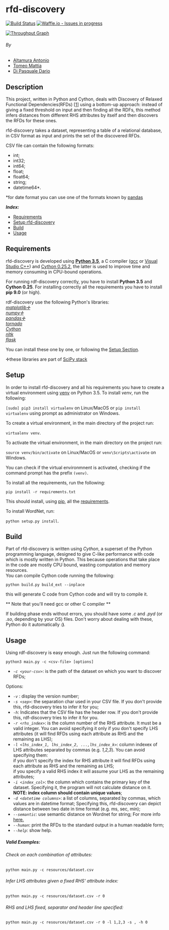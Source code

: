 # **rfd-discovery**

[![Build Status](https://travis-ci.org/dariodip/rfd-discovery.svg?branch=master)](https://travis-ci.org/dariodip/rfd-discovery)
[![Waffle.io - Issues in progress](https://badge.waffle.io/dariodip/rfd-discovery.png?label=in%20progress&title=In%20Progress)](http://waffle.io/dariodip/rfd-discovery)

[![Throughput Graph](https://graphs.waffle.io/dariodip/rfd-discovery/throughput.svg)](https://waffle.io/dariodip/rfd-discovery/metrics/throughput)


###### By
 - [Altamura Antonio](https://www.linkedin.com/in/antonio-altamura-26ab85136/en)
 - [Tomeo Mattia](https://www.linkedin.com/in/mattia-tomeo-b71aa6130/en)
 - [Di Pasquale Dario](https://it.linkedin.com/in/dario-di-pasquale)

## Description
This project, written in Python and Cython, deals with Discovery of Relaxed Functional Dependencies(RFDs)
[[1](http://hdl.handle.net/11386/4658456)] using a bottom-up approach:
instead of giving a fixed threshold on input and then finding all the RDFs, this method infers distances from different RHS
 attributes by itself and then discovers the RFDs for these ones.
 
 rfd-discovery takes a dataset, representing a table of a relational database, in CSV format as input and prints the set
 of the discovered RFDs. 
 
 CSV file can contain the following formats:
  - int; <br>
  - int32; <br>
  - int64; <br>
  - float; <br>
  - float64; <br>
  - string; <br>
  - datetime64*. 
  
  *for date format you can use one of the formats known by [pandas](http://pandas.pydata.org/pandas-docs/stable/timeseries.html)
   <br>
  

***Index:***
 - [Requirements](#requirements)
 - [Setup rfd-discovery](#setup)
 - [Build](#build)
 - [Usage](#usage)
 
## Requirements
rfd-discovery is developed using **[Python 3.5](http://www.python.it/)**, a C compiler ([gcc](https://gcc.gnu.org/) or [Visual Studio C++](https://www.visualstudio.com/vs/cplusplus/)) and [Cython 0.25.2](http://cython.org/),
 the latter is used to improve time and memory consuming in CPU-bound operations. 
 
 For running rdf-discovery correctly, you have to install **Python 3.5** and **Cython 0.25**.
 For installing correctly all the requirements you have to install **pip 9.0** (or high).
 
 rdf-discovery use the following Python's libraries:<br>
    *[matplotlib✛](http://matplotlib.org/)*<br>
    *[numpy✛](http://www.numpy.org/)* <br>
    *[pandas✛](http://pandas.pydata.org/)* <br>
    *[tornado](http://www.tornadoweb.org/en/stable/)* <br>
    *[Cython](http://cython.org/)* <br>
    *[nltk](http://www.nltk.org/)* <br>
    *[flask](http://flask.pocoo.org/)* <br>
    
   You can install these one by one, or following the [Setup Section](#setup).

✛these libraries are part of [SciPy stack](https://www.scipy.org/index.html) 
## Setup
In order to install rfd-discovery and all his requirements you have to create a virtual environment using [venv](https://virtualenv.pypa.io/en/stable/) on Python 3.5.
To install *venv*, run the following:

`[sudo] pip3 install virtualenv` on Linux/MacOS
or
`pip install virtualenv` using prompt as administrator on Windows.

To create a virtual environment, in the main directory of the project run:

`virtualenv venv`.

To activate the virtual environment, in the main directory on the project run:

`source venv/bin/activate` on Linux/MacOS
or
`venv\Scripts\activate` on Windows.

You can check if the virtual environmnent is activated, checking if the command prompt has the prefix `(venv)`.

To install all the requirements, run the following:

`pip install -r requirements.txt`

This should install, using [pip](https://pypi.python.org/pypi/pip), all the [requirements](#requirements). 

To install WordNet, run:

`python setup.py install`.

## Build

Part of rfd-discovery is written using *Cython*, a superset of the Python programming language, designed to give C-like 
performance with code which is mostly written in Python. This because operations that take place in the code are mostly
CPU bound, wasting computation and memory resources. <br> You can compile Cython code running the following:

`python build.py build_ext --inplace`

this will generate C code from Cython code and will try to compile it. <br>

** Note that you'll need gcc or other C compiler  **

If building phase ends without errors, you should have some *.c* and *.pyd* (or *.so*, depending by your OS) files. Don't
 worry about dealing with these, Python do it automatically **:)**.


## Usage

Using rdf-discovery is easy enough. Just run the following command:

`python3 main.py -c <csv-file> [options]`

 - *`-c <your-csv>`*: is the path of the dataset on which you want to discover RFDs;


Options:
 - *`-v`* : display the version number;
 - *`-s <sep>`*: the separation char used in your CSV file. If you don't provide this, rfd-discovery tries to infer
 it for you;
 - *`-h`*: Indicates that the CSV file has the header row. If you don't provide this, rdf-discovery tries to infer it for you.
 - *`-r <rhs_index>`*: is the column number of the RHS attribute. It must be a valid integer. You can avoid specifying it only if you don't specify LHS attributes (it will find RFDs using each attribute as RHS and the remaining as LHS);
 - *`-l <lhs_index_1, lhs_index_2, ...,lhs_index_k>`*: column indexex of LHS attributes separated by commas 
 (e.g. *1,2,3*). You can avoid specifying them: <br> 
  if you don't specify the index for RHS attribute it will find RFDs using each attribute as RHS and the remaining as LHS; <br>
  if you specify a valid RHS index it will assume your LHS as the remaining attributes;
 - *`-i <index_col>`*: the column which contains the primary key of the dataset. Specifying it, the program will not 
 calculate distance on it. **NOTE: index column should contain unique values**;
 - *`-d <datetime columns>`*: a list of columns, separated by commas, which values are in datetime format;
  Specifying this, rfd-discovery can depict distance between two date in time format (e.g. ms, sec, min);
 - *`--semantic`*: use semantic distance on Wordnet for string;
 For more info [here.](http://www.cs.toronto.edu/pub/gh/Budanitsky+Hirst-2001.pdf)
 - *`--human`*: print the RFDs to the standard output in a human readable form;
 - *`--help`*: show help.
 
 
 ##### Valid Examples:
 ###### Check on each combination of attributes:
  `python main.py -c resources/dataset.csv`
  ###### Infer LHS attributes given a fixed RHS' attribute index:
  `python main.py -c resources/dataset.csv -r 0`
 ###### RHS and LHS fixed, separator and header line specified: 
 `python main.py -c resources/dataset.csv -r 0 -l 1,2,3 -s , -h 0`
